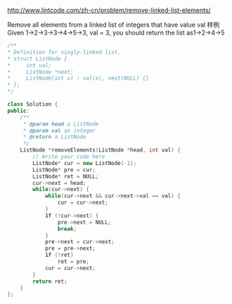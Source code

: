 http://www.lintcode.com/zh-cn/problem/remove-linked-list-elements/

Remove all elements from a linked list of integers that have value val
样例
Given 1->2->3->3->4->5->3, val = 3, you should return the list as1->2->4->5

```cpp
/**
* Definition for singly-linked list.
* struct ListNode {
*     int val;
*     ListNode *next;
*     ListNode(int x) : val(x), next(NULL) {}
* };
*/

class Solution {
public:
    /**
     * @param head a ListNode
     * @param val an integer
     * @return a ListNode
     */
    ListNode *removeElements(ListNode *head, int val) {
        // Write your code here
        ListNode* cur = new ListNode(-1);
        ListNode* pre = cur;
        ListNode* ret = NULL;
        cur->next = head;
        while(cur->next) {
            while(cur->next && cur->next->val == val) {
                cur = cur->next;   
            }
            if (!cur->next) {
                pre->next = NULL;
                break;
            }
            pre->next = cur->next;
            pre = pre->next;
            if (!ret)
                ret = pre;
            cur = cur->next;
        }
        return ret;
    }
};
```
